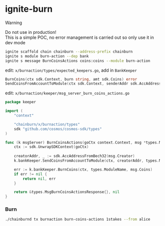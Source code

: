 # ignite-burn

> [!WARNING]  
> Do not use in production!  
> This is a simple POC, no error management is carried out so only use it in dev mode
 

```bash
ignite scaffold chain chainburn --address-prefix chainburn
ignite s module burn-action --dep bank
ignite s message BurnCoinsActions coins:coins --module burn-action
```

edit: `x/burnaction/types/expected_keepers.go`, add in `BankKeeper`
```go
BurnCoins(ctx sdk.Context, burn string, amt sdk.Coins) error
SendCoinsFromAccountToModule(ctx sdk.Context, senderAddr sdk.AccAddress, recipientModule string, amt sdk.Coins) error
```

 edit: `x/burnaction/keeper/msg_server_burn_coins_actions.go`

```go
package keeper

import (
	"context"

	"chainburn/x/burnaction/types"
	sdk "github.com/cosmos/cosmos-sdk/types"
)

func (k msgServer) BurnCoinsActions(goCtx context.Context, msg *types.MsgBurnCoinsActions) (*types.MsgBurnCoinsActionsResponse, error) {
	ctx := sdk.UnwrapSDKContext(goCtx)
	
	creatorAddr, _ := sdk.AccAddressFromBech32(msg.Creator)
	k.bankKeeper.SendCoinsFromAccountToModule(ctx, creatorAddr, types.ModuleName, msg.Coins)

	err := k.bankKeeper.BurnCoins(ctx, types.ModuleName, msg.Coins)
	if err != nil {
		return nil, err
	}

	return &types.MsgBurnCoinsActionsResponse{}, nil
}
```
### Burn
```bash
./chainburnd tx burnaction burn-coins-actions 1stakes --from alice
```
